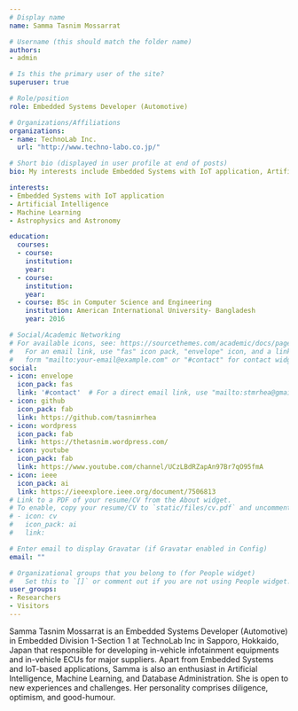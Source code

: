 ```yaml
---
# Display name
name: Samma Tasnim Mossarrat

# Username (this should match the folder name)
authors:
- admin

# Is this the primary user of the site?
superuser: true

# Role/position
role: Embedded Systems Developer (Automotive)

# Organizations/Affiliations
organizations:
- name: TechnoLab Inc.
  url: "http://www.techno-labo.co.jp/"

# Short bio (displayed in user profile at end of posts)
bio: My interests include Embedded Systems with IoT application, Artificial Intelligence, Machine Learning, Astrophysics and Astronomy

interests:
- Embedded Systems with IoT application
- Artificial Intelligence
- Machine Learning
- Astrophysics and Astronomy

education:
  courses:
  - course: 
    institution: 
    year: 
  - course: 
    institution: 
    year: 
  - course: BSc in Computer Science and Engineering
    institution: American International University- Bangladesh
    year: 2016

# Social/Academic Networking
# For available icons, see: https://sourcethemes.com/academic/docs/page-builder/#icons
#   For an email link, use "fas" icon pack, "envelope" icon, and a link in the
#   form "mailto:your-email@example.com" or "#contact" for contact widget.
social:
- icon: envelope
  icon_pack: fas
  link: '#contact'  # For a direct email link, use "mailto:stmrhea@gmail.com".
- icon: github
  icon_pack: fab
  link: https://github.com/tasnimrhea
- icon: wordpress
  icon_pack: fab
  link: https://thetasnim.wordpress.com/
- icon: youtube
  icon_pack: fab
  link: https://www.youtube.com/channel/UCzLBdRZapAn97Br7qO95fmA
- icon: ieee
  icon_pack: ai
  link: https://ieeexplore.ieee.org/document/7506813
# Link to a PDF of your resume/CV from the About widget.
# To enable, copy your resume/CV to `static/files/cv.pdf` and uncomment the lines below.
# - icon: cv
#   icon_pack: ai
#   link: 

# Enter email to display Gravatar (if Gravatar enabled in Config)
email: ""

# Organizational groups that you belong to (for People widget)
#   Set this to `[]` or comment out if you are not using People widget.
user_groups:
- Researchers
- Visitors
---
```


Samma Tasnim Mossarrat is an Embedded Systems Developer (Automotive) in Embedded Division 1-Section 1 at TechnoLab Inc in Sapporo, Hokkaido, Japan that responsible for developing in-vehicle infotainment equipments and in-vehicle ECUs for major suppliers. Apart from Embedded Systems and IoT-based applications, Samma is also an enthusiast in Artificial Intelligence, Machine Learning, and Database Administration. She is open to new experiences and challenges. Her personality comprises diligence, optimism, and good-humour. 
